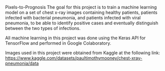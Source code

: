 Pixels-to-Prognosis
The goal for this project is to train a machine learning model on a set of chest x-ray images containing healthy patients, patients infected with bacterial pneumonia, and patients infected with viral pneumonia, to be able to identify positive cases and eventually distinguish between the two types of infections.

All machine learning in this project was done using the Keras API for TensorFlow and performed in Google Colaboratory.

Images used in this project were obtained from Kaggle at the following link: https://www.kaggle.com/datasets/paultimothymooney/chest-xray-pneumonia/data
